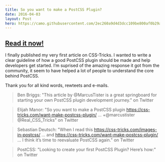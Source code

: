 ```yaml
---
title: So you want to make a PostCSS Plugin?
date: 2016-04-03
layout: Post
hero: https://camo.githubusercontent.com/2ec260a9d4d3dcc109be800af0b29a8471ad5967/687474703a2f2f706f73746373732e6769746875622e696f2f706f73746373732f6c6f676f2e737667
---
```


## [Read it now!](https://css-tricks.com/want-make-postcss-plugin/)

I finally published my very first article on CSS-Tricks. I wanted to write a clear guideline of how a good PostCSS plugin should be made and help developers get started. I’m suprised of the amazing response it got from the community, it seem to have helped a lot of people to understand the core behind PostCSS.

Thank you for all kind words, rewteets and e-mails.


> Ben Briggs: "This article by @MarcusTister is a great springboard for starting your own PostCSS plugin development journey." on Twitter

> Elijah Manor: "So you want to make a PostCSS plugin https://css-tricks.com/want-make-postcss-plugin/ … +@marcustister @Real_CSS_Tricks" on Twitter

> Sebastian Deutsch: "When I read this https://css-tricks.com/images-in-postcss/ … and https://css-tricks.com/want-make-postcss-plugin/ … I think it’s time to reevaluate PostCSS again." on Twitter

> PostCSS: "Looking to create your first PostCSS Plugin? Here’s how:" on Twitter
